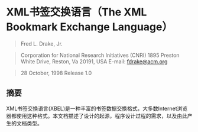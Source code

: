 # XML书签交换语言（The XML Bookmark Exchange Language）

> Fred L. Drake, Jr.

> Corporation for National Research Initiatives (CNRI)
> 1895 Preston White Drive, Reston, Va 20191, USA
>E-mail: fdrake@acm.org

> 28 October, 1998
> Release 1.0

## 摘要

XML书签交换语言(XBEL)是一种丰富的书签数据交换格式，大多数Internet浏览器都使用这种格式。本文档描述了设计的起源，程序设计过程的需求，以及由此产生的文档类型。

